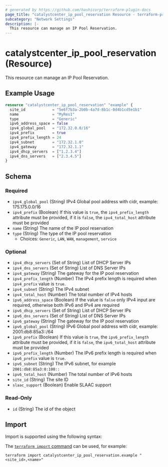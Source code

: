 ```yaml
---
# generated by https://github.com/hashicorp/terraform-plugin-docs
page_title: "catalystcenter_ip_pool_reservation Resource - terraform-provider-catalystcenter"
subcategory: "Network Settings"
description: |-
  This resource can manage an IP Pool Reservation.
---
```


# catalystcenter_ip_pool_reservation (Resource)

This resource can manage an IP Pool Reservation.

## Example Usage

```terraform
resource "catalystcenter_ip_pool_reservation" "example" {
  site_id            = "5e6f7b3a-2b0b-4a7d-8b1c-0d4b1cd5e1b1"
  name               = "MyRes1"
  type               = "Generic"
  ipv6_address_space = false
  ipv4_global_pool   = "172.32.0.0/16"
  ipv4_prefix        = true
  ipv4_prefix_length = 24
  ipv4_subnet        = "172.32.1.0"
  ipv4_gateway       = "172.32.1.1"
  ipv4_dhcp_servers  = ["1.2.3.4"]
  ipv4_dns_servers   = ["2.3.4.5"]
}
```

<!-- schema generated by tfplugindocs -->
## Schema

### Required

- `ipv4_global_pool` (String) IPv4 Global pool address with cidr, example: 175.175.0.0/16
- `ipv4_prefix` (Boolean) If this value is `true`, the `ipv4_prefix_length` attribute must be provided, if it is `false`, the `ipv4_total_host` attribute must be provided
- `name` (String) The name of the IP pool reservation
- `type` (String) The type of the IP pool reservation
  - Choices: `Generic`, `LAN`, `WAN`, `management`, `service`

### Optional

- `ipv4_dhcp_servers` (Set of String) List of DHCP Server IPs
- `ipv4_dns_servers` (Set of String) List of DNS Server IPs
- `ipv4_gateway` (String) The gateway for the IP pool reservation
- `ipv4_prefix_length` (Number) The IPv4 prefix length is required when `ipv4_prefix` value is `true`.
- `ipv4_subnet` (String) The IPv4 subnet
- `ipv4_total_host` (Number) The total number of IPv4 hosts
- `ipv6_address_space` (Boolean) If the value is `false` only IPv4 input are required, otherwise both IPv6 and IPv4 are required
- `ipv6_dhcp_servers` (Set of String) List of DHCP Server IPs
- `ipv6_dns_servers` (Set of String) List of DNS Server IPs
- `ipv6_gateway` (String) The gateway for the IP pool reservation
- `ipv6_global_pool` (String) IPv6 Global pool address with cidr, example: 2001:db8:85a3::/64
- `ipv6_prefix` (Boolean) If this value is `true`, the `ipv6_prefix_length` attribute must be provided, if it is `false`, the `ipv6_total_host` attribute must be provided
- `ipv6_prefix_length` (Number) The IPv6 prefix length is required when `ipv6_prefix` value is `true`.
- `ipv6_subnet` (String) The IPv6 subnet, for example `2001:db8:85a3:0:100::`
- `ipv6_total_host` (Number) The total number of IPv6 hosts
- `site_id` (String) The site ID
- `slaac_support` (Boolean) Enable SLAAC support

### Read-Only

- `id` (String) The id of the object

## Import

Import is supported using the following syntax:

The [`terraform import` command](https://developer.hashicorp.com/terraform/cli/commands/import) can be used, for example:

```shell
terraform import catalystcenter_ip_pool_reservation.example "<site_id>,<name>"
```
